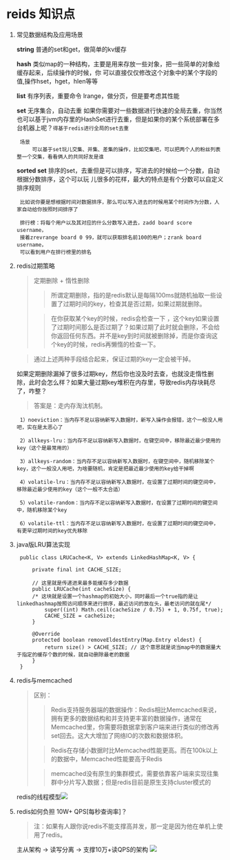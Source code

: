 # reids 知识点 #
1. 常见数据结构及应用场景
	
	**string** 普通的set和get，做简单的kv缓存

	**hash** 类似map的一种结构，主要是用来存放一些对象，把一些简单的对象给缓存起来，后续操作的时候，你	可以直接仅仅修改这个对象中的某个字段的值,操作hset，hget，hlen等等

	**list** 有序列表，重要命令 lrange，做分页，但是要考虑其性能

	**set** 无序集合，自动去重
		如果你需要对一些数据进行快速的全局去重，你当然也可以基于jvm内存里的HashSet进行去重，但是如果你的某个系统部署在多台机器上呢？`得基于redis进行全局的set去重`
		
		场景	
			可以基于set玩儿交集、并集、差集的操作，比如交集吧，可以把两个人的粉丝列表整一个交集，看看俩人的共同好友是谁
	
	**sorted set** 排序的set，去重但是可以排序，写进去的时候给一个分数，自动根据分数排序，这个可以玩	儿很多的花样，最大的特点是有个分数可以自定义排序规则
		
		比如说你要是想根据时间对数据排序，那么可以写入进去的时候用某个时间作为分数，人家自动给你按照时间排序了

		排行榜：将每个用户以及其对应的什么分数写入进去，zadd board score username，
		接着zrevrange board 0 99，就可以获取排名前100的用户；zrank board username，
		可以看到用户在排行榜里的排名


2. redis过期策略
	> 定期删除 + 惰性删除
	>> 所谓定期删除，指的是redis默认是每隔100ms就随机抽取一些设置了过期时间的key，检查其是否过期，如果过期就删除。
	>
	>>在你获取某个key的时候，redis会检查一下 ，这个key如果设置了过期时间那么是否过期了？如果过期了此时就会删除，不会给你返回任何东西。并不是key到时间就被删除掉，而是你查询这个key的时候，redis再懒惰的检查一下。
	
	>通过上述两种手段结合起来，保证过期的key一定会被干掉。

	如果定期删除漏掉了很多过期key，然后你也没及时去查，也就没走惰性删除，此时会怎么样？如果大量过期key堆积在内存里，导致redis内存块耗尽了，咋整？

	> 答案是：走内存淘汰机制。
	 
	    1）noeviction：当内存不足以容纳新写入数据时，新写入操作会报错，这个一般没人用吧，实在是太恶心了	
	   
		2）allkeys-lru：当内存不足以容纳新写入数据时，在键空间中，移除最近最少使用的key（这个是最常用的）

		3）allkeys-random：当内存不足以容纳新写入数据时，在键空间中，随机移除某个key，这个一般没人用吧，为啥要随机，肯定是把最近最少使用的key给干掉啊

		4）volatile-lru：当内存不足以容纳新写入数据时，在设置了过期时间的键空间中，移除最近最少使用的key（这个一般不太合适）

		5）volatile-random：当内存不足以容纳新写入数据时，在设置了过期时间的键空间中，随机移除某个key

		6）volatile-ttl：当内存不足以容纳新写入数据时，在设置了过期时间的键空间中，有更早过期时间的key优先移除

3. java版LRU算法实现
	
		public class LRUCache<K, V> extends LinkedHashMap<K, V> {
    
			private final int CACHE_SIZE;
	
		    // 这里就是传递进来最多能缓存多少数据
		    public LRUCache(int cacheSize) {
			/* 这块就是设置一个hashmap的初始大小，同时最后一个true指的是让linkedhashmap按照访问顺序来进行排序，最近访问的放在头，最老访问的就在尾*/
		        super((int) Math.ceil(cacheSize / 0.75) + 1, 0.75f, true); 
		        CACHE_SIZE = cacheSize;
		    }
		
		    @Override
		    protected boolean removeEldestEntry(Map.Entry eldest) {
		        return size() > CACHE_SIZE; // 这个意思就是说当map中的数据量大于指定的缓存个数的时候，就自动删除最老的数据
		    }
		} 
	


4. redis与memcached
	
	> 区别：
	>> Redis支持服务器端的数据操作：Redis相比Memcached来说，拥有更多的数据结构和并支持更丰富的数据操作，通常在Memcached里，你需要将数据拿到客户端来进行类似的修改再set回去。这大大增加了网络IO的次数和数据体积。
	>
	>> Redis在存储小数据时比Memcached性能更高。而在100k以上的数据中，Memcached性能要高于Redis
	>
	>> memcached没有原生的集群模式，需要依靠客户端来实现往集群中分片写入数据；但是redis目前是原生支持cluster模式的

	redis的线程模型![](https://i.imgur.com/SBDuYsL.png)

5. redis如何负担 10W+ QPS[每秒查询率]？
	> 注：如果有人跟你说redis不能支撑高并发，那一定是因为他在单机上使用了redis。
	
	主从架构 -> 读写分离 -> 支撑10万+读QPS的架构
	![](https://i.imgur.com/sdZtcjl.png)
